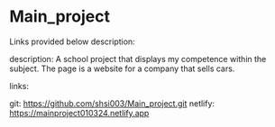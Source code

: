 # Main_project
Links provided below description:

description: A school project that displays my competence within the subject. The page is a website for a company that sells cars.

links: 

git: https://github.com/shsi003/Main_project.git
netlify: https://mainproject010324.netlify.app
